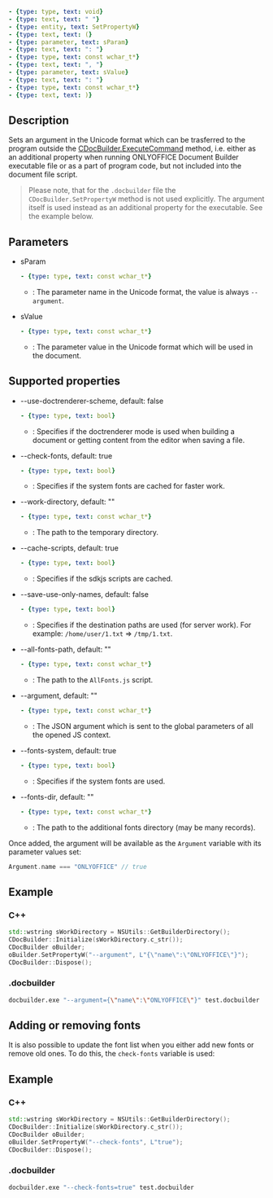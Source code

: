 ```yml signature
- {type: type, text: void}
- {type: text, text: " "}
- {type: entity, text: SetPropertyW}
- {type: text, text: (}
- {type: parameter, text: sParam}
- {type: text, text: ": "}
- {type: type, text: const wchar_t*}
- {type: text, text: ", "}
- {type: parameter, text: sValue}
- {type: text, text: ": "}
- {type: type, text: const wchar_t*}
- {type: text, text: )}
```

## Description

Sets an argument in the Unicode format which can be trasferred to the program outside the [CDocBuilder.ExecuteCommand](./ExecuteCommand.md) method, i.e. either as an additional property when running ONLYOFFICE Document Builder executable file or as a part of program code, but not included into the document file script.

> Please note, that for the `.docbuilder` file the `CDocBuilder.SetPropertyW` method is not used explicitly. The argument itself is used instead as an additional property for the executable. See the example below.

## Parameters

<parameters>

- sParam

  ```yml signature.variant="inline"
  - {type: type, text: const wchar_t*}
  ```

  - : The parameter name in the Unicode format, the value is always `--argument`.

- sValue

  ```yml signature.variant="inline"
  - {type: type, text: const wchar_t*}
  ```

  - : The parameter value in the Unicode format which will be used in the document.

</parameters>

## Supported properties

<parameters>

- --use-doctrenderer-scheme, default: false

  ```yml signature.variant="inline"
  - {type: type, text: bool}
  ```

  - : Specifies if the doctrenderer mode is used when building a document or getting content from the editor when saving a file.

- --check-fonts, default: true

  ```yml signature.variant="inline"
  - {type: type, text: bool}
  ```

  - : Specifies if the system fonts are cached for faster work.

- --work-directory, default: ""

  ```yml signature.variant="inline"
  - {type: type, text: const wchar_t*}
  ```

  - : The path to the temporary directory.

- --cache-scripts, default: true

  ```yml signature.variant="inline"
  - {type: type, text: bool}
  ```

  - : Specifies if the sdkjs scripts are cached.

- --save-use-only-names, default: false

  ```yml signature.variant="inline"
  - {type: type, text: bool}
  ```

  - : Specifies if the destination paths are used (for server work). For example: `/home/user/1.txt` => `/tmp/1.txt`.

- --all-fonts-path, default: ""

  ```yml signature.variant="inline"
  - {type: type, text: const wchar_t*}
  ```

  - : The path to the `AllFonts.js` script.

- --argument, default: ""

  ```yml signature.variant="inline"
  - {type: type, text: const wchar_t*}
  ```

  - : The JSON argument which is sent to the global parameters of all the opened JS context.

- --fonts-system, default: true

  ```yml signature.variant="inline"
  - {type: type, text: bool}
  ```

  - : Specifies if the system fonts are used.

- --fonts-dir, default: ""

  ```yml signature.variant="inline"
  - {type: type, text: const wchar_t*}
  ```

  - : The path to the additional fonts directory (may be many records).

</parameters>

Once added, the argument will be available as the `Argument` variable with its parameter values set:

```cpp
Argument.name === "ONLYOFFICE" // true
```

## Example

### C++

```cpp
std::wstring sWorkDirectory = NSUtils::GetBuilderDirectory();
CDocBuilder::Initialize(sWorkDirectory.c_str());
CDocBuilder oBuilder;
oBuilder.SetPropertyW("--argument", L"{\"name\":\"ONLYOFFICE\"}");
CDocBuilder::Dispose();
```

### .docbuilder

```sh
docbuilder.exe "--argument={\"name\":\"ONLYOFFICE\"}" test.docbuilder
```

## Adding or removing fonts

It is also possible to update the font list when you either add new fonts or remove old ones. To do this, the `check-fonts` variable is used:

## Example

### C++

```cpp
std::wstring sWorkDirectory = NSUtils::GetBuilderDirectory();
CDocBuilder::Initialize(sWorkDirectory.c_str());
CDocBuilder oBuilder;
oBuilder.SetPropertyW("--check-fonts", L"true");
CDocBuilder::Dispose();
```

### .docbuilder

```sh
docbuilder.exe "--check-fonts=true" test.docbuilder
```
